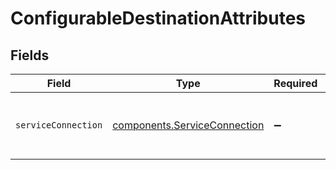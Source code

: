 # ConfigurableDestinationAttributes


## Fields

| Field                                                                    | Type                                                                     | Required                                                                 | Description                                                              |
| ------------------------------------------------------------------------ | ------------------------------------------------------------------------ | ------------------------------------------------------------------------ | ------------------------------------------------------------------------ |
| `serviceConnection`                                                      | [components.ServiceConnection](../../models/shared/serviceconnection.md) | :heavy_minus_sign:                                                       | Contains the information for the connection.                             |